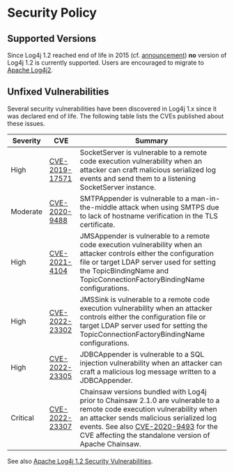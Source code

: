# Security Policy

## Supported Versions

Since Log4j 1.2 reached end of life in 2015 (cf.
[announcement](http://blogs.apache.org/foundation/entry/apache_logging_services_project_announces)) **no** version of
Log4j 1.2 is currently supported. Users are encouraged to migrate to [Apache
Log4j2](https://logging.apache.org/log4j/2.x/manual/migration.html).

## Unfixed Vulnerabilities

Several security vulnerabilities have been discovered in Log4j 1.x
since it was declared end of life. The following table lists the
CVEs published about these issues.

| Severity | CVE | Summary |
|----------|-----|---------|
| High | [CVE-2019-17571](https://www.cve.org/CVERecord?id=CVE-2019-17571) | SocketServer is vulnerable to a remote code execution vulnerability when an attacker can craft malicious serialized log events and send them to a listening SocketServer instance. |
| Moderate | [CVE-2020-9488](https://www.cve.org/CVERecord?id=CVE-2020-9488) | SMTPAppender is vulnerable to a man-in-the-middle attack when using SMTPS due to lack of hostname verification in the TLS certificate. |
| High | [CVE-2021-4104](https://www.cve.org/CVERecord?id=CVE-2021-4104) | JMSAppender is vulnerable to a remote code execution vulnerability when an attacker controls either the configuration file or target LDAP server used for setting the TopicBindingName and TopicConnectionFactoryBindingName configurations. |
| High | [CVE-2022-23302](https://www.cve.org/CVERecord?id=CVE-2022-23302) | JMSSink is vulnerable to a remote code execution vulnerability when an attacker controls either the configuration file or target LDAP server used for setting the TopicConnectionFactoryBindingName configurations. |
| High | [CVE-2022-23305](https://www.cve.org/CVERecord?id=CVE-2022-23305) | JDBCAppender is vulnerable to a SQL injection vulnerability when an attacker can craft a malicious log message written to a JDBCAppender. |
| Critical | [CVE-2022-23307](https://www.cve.org/CVERecord?id=CVE-2022-23307) | Chainsaw versions bundled with Log4j prior to Chainsaw 2.1.0 are vulnerable to a remote code execution vulnerability when an attacker sends malicious serialized log events. See also [CVE-2020-9493](https://www.cve.org/CVERecord?id=CVE-2020-9493) for the CVE affecting the standalone version of Apache Chainsaw. |

See also [Apache Log4j 1.2 Security Vulnerabilities](https://logging.apache.org/log4j/1.2/).

